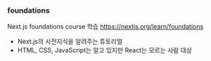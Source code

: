 
### foundations

Next.js foundations course 학습
https://nextjs.org/learn/foundations

- Next.js의 사전지식을 알려주는 튜토리얼
- HTML, CSS, JavaScript는 알고 있지만 React는 모르는 사람 대상

